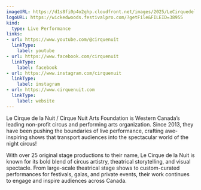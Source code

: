 ```yaml
---
imageURL: https://d1s8fi0p4o2ghp.cloudfront.net/images/2025/LeCirquedelaNuit.jpg
logoURL: https://wickedwoods.festivalpro.com/?getFile&FILEID=38955
kind:
  type: Live Performance
links:
- url: https://www.youtube.com/@cirquenuit
  linkType:
    label: youtube
- url: https://www.facebook.com/cirquenuit
  linkType:
    label: facebook
- url: https://www.instagram.com/cirquenuit
  linkType:
    label: instagram
- url: https://www.cirquenuit.com
  linkType:
    label: website
---
```

Le Cirque de la Nuit / Cirque Nuit Arts Foundation is Western Canada’s leading non-profit circus and performing arts organization. Since 2013, they have been pushing the boundaries of live performance, crafting awe-inspiring shows that transport audiences into the spectacular world of the night circus!

With over 25 original stage productions to their name, Le Cirque de la Nuit is known for its bold blend of circus artistry, theatrical storytelling, and visual spectacle. From large-scale theatrical stage shows to custom-curated performances for festivals, galas, and private events, their work continues to engage and inspire audiences across Canada.
